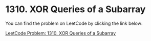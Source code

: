 # 1310. XOR Queries of a Subarray

You can find the problem on LeetCode by clicking the link below:

[LeetCode Problem: 1310. XOR Queries of a Subarray](https://leetcode.com/problems/xor-queries-of-a-subarray/description/?envType=daily-question&envId=2024-09-13)
